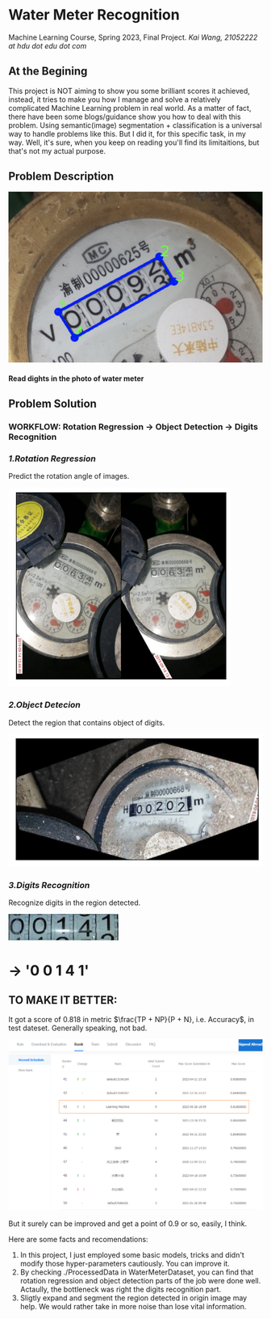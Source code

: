 # Water Meter Recognition
Machine Learning Course, Spring 2023, Final Project.
*Kai Wang, 21052222 at hdu dot edu dot com*
## At the Begining
This project is NOT aiming to show you some brilliant scores it achieved, instead, it tries to make you how I manage and solve a relatively complicated Machine Learning problem in real world.
As a matter of fact, there have been some blogs/guidance show you how to deal with this problem. Using semantic(image) segmentation + classification is a universal way to handle problems like this.
But I did it, for this specific task, in my way. Well, it's sure, when you keep on reading you'll find its limitaitions, but that's not my actual purpose.

## Problem Description
![imgs](https://github.com/iaoqian/water_meter_recognition/blob/main/IMGS/data.png)
#### Read dights in the photo of water meter
## Problem Solution
### WORKFLOW:  Rotation Regression → Object Detection → Digits Recognition
### *1.Rotation Regression*
Predict the rotation angle of images.

![rota_reg](https://github.com/iaoqian/water_meter_recognition/blob/main/IMGS/rota_reg.png)

### *2.Object Detecion*
Detect the region that contains object of digits.

![object_detect](https://github.com/iaoqian/water_meter_recognition/blob/main/IMGS/detect.png)

### *3.Digits Recognition*
Recognize digits in the region detected.

![region_seged](https://github.com/iaoqian/water_meter_recognition/blob/main/IMGS/train_seg_1.jpg)
# → '0 0 1 4 1' #

## TO MAKE IT BETTER:
It got a score of 0.818 in metric $\frac{TP + NP}{P + N}, i.e. Accuracy$, in test dateset. Generally speaking, not bad.
 
![submit_socre](https://github.com/iaoqian/water_meter_recognition/blob/main/IMGS/submit_score.png)
 
But it surely can be improved and get a point of 0.9 or so, easily, I think.

Here are some facts and recomendations: 
1. In this project, I just employed some basic models, tricks and didn't modify those hyper-parameters cautiously. You can improve it.
2. By checking ./ProcessedData in WaterMeterDataset, you can find that rotation regression and object detection parts of the job were done well. Actaully, the bottleneck was right the digits recognition part.
3. Sligtly expand and segment the region detected in origin image may help. We would rather take in more noise than lose vital information.
